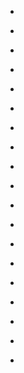 
- [](/2021/02/lquag0/)

- [](/2019/04/ekaxwuy/)

- [](/2019/01/edz74un/)

- [](/2019/01/abcwjr/)

- [](/2018/11/1061271400214757376/)

- [](/2018/09/e6j3y9t/)

- [](/2018/09/e5xwd74/)

- [](/2017/10/76h9ak/)

- [](/2016/06/bgsqyqxmohp/)

- [](/2016/04/d278mti/)

- [](/2016/04/d2788qi/)

- [](/2016/04/d277qxm/)

- [](/2016/04/d26ftg7/)

- [](/2016/04/d1lmxil/)

- [](/2016/04/d1lmwa1/)

- [](/2016/03/49u0xq/)

- [](/2016/03/d0uth3e/)

- [](/2015/04/cq88vel/)

- [](/2011/08/jgvtq/)
